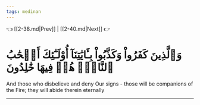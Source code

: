 ```yaml
---
tags: medinan
---
```


👈 [[2-38.md|Prev]] | [[2-40.md|Next]] 👉

# وَٱلَّذِينَ كَفَرُواْ وَكَذَّبُواْ بِـَٔايَٰتِنَآ أُوْلَـٰٓئِكَ أَصۡحَٰبُ ٱلنَّارِۖ هُمۡ فِيهَا خَٰلِدُونَ

And those who disbelieve and deny Our signs - those will be companions of the Fire; they will abide therein eternally

---

